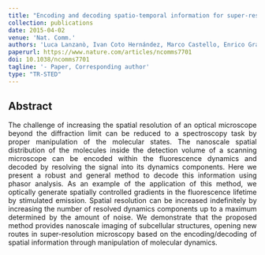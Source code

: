 ```yaml
---
title: "Encoding and decoding spatio-temporal information for super-resolution microscopy"
collection: publications
date: 2015-04-02
venue: 'Nat. Comm.'
authors: 'Luca Lanzanò, Ivan Coto Hernández, Marco Castello, Enrico Gratton, Alberto Diaspro, Giuseppe Vicidomini '
paperurl: https://www.nature.com/articles/ncomms7701
doi: 10.1038/ncomms7701
tagline: '- Paper, Corresponding author'
type: "TR-STED"
---
```


<h2> Abstract </h2>
<p align= "justify">
The challenge of increasing the spatial resolution of an optical microscope beyond the diffraction limit can be reduced to a spectroscopy task by proper manipulation of the molecular states. The nanoscale spatial distribution of the molecules inside the detection volume of a scanning microscope can be encoded within the fluorescence dynamics and decoded by resolving the signal into its dynamics components. Here we present a robust and general method to decode this information using phasor analysis. As an example of the application of this method, we optically generate spatially controlled gradients in the fluorescence lifetime by stimulated emission. Spatial resolution can be increased indefinitely by increasing the number of resolved dynamics components up to a maximum determined by the amount of noise. We demonstrate that the proposed method provides nanoscale imaging of subcellular structures, opening new routes in super-resolution microscopy based on the encoding/decoding of spatial information through manipulation of molecular dynamics.
